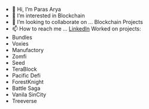 - 👋 Hi, I’m Paras Arya
- 👀 I’m interested in Blockchain
- 💞️ I’m looking to collaborate on ... Blockchain Projects
- 📫 How to reach me ... [LinkedIn](https://www.linkedin.com/in/0xparas/)
Worked on projects: 
- Bundles
- Voxies
- Manufactory
- Zomfi
- Seed
- TeraBlock
- Pacific Defi
- ForestKnight
- Battle Saga
- Vanila SinCity
- Treeverse

<!---
aryaparas/aryaparas is a ✨ special ✨ repository because its `README.md` (this file) appears on your GitHub profile.
You can click the Preview link to take a look at your changes.
--->
